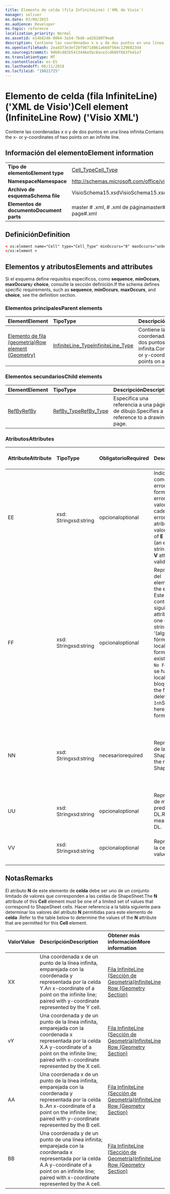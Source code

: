 ```yaml
---
title: Elemento de celda (fila InfiniteLine) ('XML de Visio')
manager: soliver
ms.date: 03/09/2015
ms.audience: Developer
ms.topic: reference
localization_priority: Normal
ms.assetid: e14b8246-0064-3a54-7bd6-ad28180f9ea6
description: Contiene las coordenadas x o y de dos puntos en una línea infinita.
ms.openlocfilehash: 2ead373e3ef28f9871d861a668f564c1296023d4
ms.sourcegitcommit: 9d60cd82b5413446e5bc8ace2cd689f683fb41a7
ms.translationtype: MT
ms.contentlocale: es-ES
ms.lasthandoff: 06/11/2018
ms.locfileid: "19821725"
---
```

# <a name="cell-element-infiniteline-row-visio-xml"></a><span data-ttu-id="5c7e6-103">Elemento de celda (fila InfiniteLine) ('XML de Visio')</span><span class="sxs-lookup"><span data-stu-id="5c7e6-103">Cell element (InfiniteLine Row) ('Visio XML')</span></span>

<span data-ttu-id="5c7e6-104">Contiene las coordenadas x o y de dos puntos en una línea infinita.</span><span class="sxs-lookup"><span data-stu-id="5c7e6-104">Contains the x- or y-coordinates of two points on an infinite line.</span></span>
  
## <a name="element-information"></a><span data-ttu-id="5c7e6-105">Información del elemento</span><span class="sxs-lookup"><span data-stu-id="5c7e6-105">Element information</span></span>

|||
|:-----|:-----|
|<span data-ttu-id="5c7e6-106">**Tipo de elemento**</span><span class="sxs-lookup"><span data-stu-id="5c7e6-106">**Element type**</span></span> <br/> |[<span data-ttu-id="5c7e6-107">Cell_Type</span><span class="sxs-lookup"><span data-stu-id="5c7e6-107">Cell_Type</span></span>](cell_type-complextypevisio-xml.md) <br/> |
|<span data-ttu-id="5c7e6-108">**Namespace**</span><span class="sxs-lookup"><span data-stu-id="5c7e6-108">**Namespace**</span></span> <br/> |http://schemas.microsoft.com/office/visio/2012/main  <br/> |
|<span data-ttu-id="5c7e6-109">**Archivo de esquema**</span><span class="sxs-lookup"><span data-stu-id="5c7e6-109">**Schema file**</span></span> <br/> |<span data-ttu-id="5c7e6-110">VisioSchema15.xsd</span><span class="sxs-lookup"><span data-stu-id="5c7e6-110">VisioSchema15.xsd</span></span>  <br/> |
|<span data-ttu-id="5c7e6-111">**Elementos de documento**</span><span class="sxs-lookup"><span data-stu-id="5c7e6-111">**Document parts**</span></span> <br/> |<span data-ttu-id="5c7e6-112">master # .xml, # .xml de página</span><span class="sxs-lookup"><span data-stu-id="5c7e6-112">master#.xml, page#.xml</span></span>  <br/> |
   
## <a name="definition"></a><span data-ttu-id="5c7e6-113">Definición</span><span class="sxs-lookup"><span data-stu-id="5c7e6-113">Definition</span></span>

```XML
< xs:element name="Cell" type="Cell_Type" minOccurs="0" maxOccurs="unbounded" >
</xs:element >
```

## <a name="elements-and-attributes"></a><span data-ttu-id="5c7e6-114">Elementos y atributos</span><span class="sxs-lookup"><span data-stu-id="5c7e6-114">Elements and attributes</span></span>

<span data-ttu-id="5c7e6-115">Si el esquema define requisitos específicos, como **sequence**, **minOccurs**, **maxOccurs**y **choice**, consulte la sección definición.</span><span class="sxs-lookup"><span data-stu-id="5c7e6-115">If the schema defines specific requirements, such as **sequence**, **minOccurs**, **maxOccurs**, and **choice**, see the definition section.</span></span> 
  
### <a name="parent-elements"></a><span data-ttu-id="5c7e6-116">Elementos principales</span><span class="sxs-lookup"><span data-stu-id="5c7e6-116">Parent elements</span></span>

|<span data-ttu-id="5c7e6-117">**Element**</span><span class="sxs-lookup"><span data-stu-id="5c7e6-117">**Element**</span></span>|<span data-ttu-id="5c7e6-118">**Tipo**</span><span class="sxs-lookup"><span data-stu-id="5c7e6-118">**Type**</span></span>|<span data-ttu-id="5c7e6-119">**Descripción**</span><span class="sxs-lookup"><span data-stu-id="5c7e6-119">**Description**</span></span>|
|:-----|:-----|:-----|
|[<span data-ttu-id="5c7e6-120">Elemento de fila (geometría)</span><span class="sxs-lookup"><span data-stu-id="5c7e6-120">Row element (Geometry)</span></span>](row-element-geometry-sectionvisio-xml.md) <br/> |[<span data-ttu-id="5c7e6-121">InfiniteLine_Type</span><span class="sxs-lookup"><span data-stu-id="5c7e6-121">InfiniteLine_Type</span></span>](infiniteline_type-complextypevisio-xml.md) <br/> |<span data-ttu-id="5c7e6-122">Contiene las coordenadas x o y de dos puntos en una línea infinita.</span><span class="sxs-lookup"><span data-stu-id="5c7e6-122">Contains the x- or y-coordinates of two points on an infinite line.</span></span>  <br/> |
   
### <a name="child-elements"></a><span data-ttu-id="5c7e6-123">Elementos secundarios</span><span class="sxs-lookup"><span data-stu-id="5c7e6-123">Child elements</span></span>

|<span data-ttu-id="5c7e6-124">**Element**</span><span class="sxs-lookup"><span data-stu-id="5c7e6-124">**Element**</span></span>|<span data-ttu-id="5c7e6-125">**Tipo**</span><span class="sxs-lookup"><span data-stu-id="5c7e6-125">**Type**</span></span>|<span data-ttu-id="5c7e6-126">**Descripción**</span><span class="sxs-lookup"><span data-stu-id="5c7e6-126">**Description**</span></span>|
|:-----|:-----|:-----|
|[<span data-ttu-id="5c7e6-127">RefBy</span><span class="sxs-lookup"><span data-stu-id="5c7e6-127">RefBy</span></span>](refby-element-cell_type-complextypevisio-xml.md) <br/> |[<span data-ttu-id="5c7e6-128">RefBy_Type</span><span class="sxs-lookup"><span data-stu-id="5c7e6-128">RefBy_Type</span></span>](refby_type-complextypevisio-xml.md) <br/> |<span data-ttu-id="5c7e6-129">Especifica una referencia a una página de dibujo.</span><span class="sxs-lookup"><span data-stu-id="5c7e6-129">Specifies a reference to a drawing page.</span></span>  <br/> |
   
### <a name="attributes"></a><span data-ttu-id="5c7e6-130">Atributos</span><span class="sxs-lookup"><span data-stu-id="5c7e6-130">Attributes</span></span>

|<span data-ttu-id="5c7e6-131">**Attribute**</span><span class="sxs-lookup"><span data-stu-id="5c7e6-131">**Attribute**</span></span>|<span data-ttu-id="5c7e6-132">**Tipo**</span><span class="sxs-lookup"><span data-stu-id="5c7e6-132">**Type**</span></span>|<span data-ttu-id="5c7e6-133">**Obligatorio**</span><span class="sxs-lookup"><span data-stu-id="5c7e6-133">**Required**</span></span>|<span data-ttu-id="5c7e6-134">**Descripción**</span><span class="sxs-lookup"><span data-stu-id="5c7e6-134">**Description**</span></span>|<span data-ttu-id="5c7e6-135">**Valores posibles**</span><span class="sxs-lookup"><span data-stu-id="5c7e6-135">**Possible values**</span></span>|
|:-----|:-----|:-----|:-----|:-----|
|<span data-ttu-id="5c7e6-136">E</span><span class="sxs-lookup"><span data-stu-id="5c7e6-136">E</span></span>  <br/> |<span data-ttu-id="5c7e6-137">xsd: String</span><span class="sxs-lookup"><span data-stu-id="5c7e6-137">xsd:string</span></span>  <br/> |<span data-ttu-id="5c7e6-138">opcional</span><span class="sxs-lookup"><span data-stu-id="5c7e6-138">optional</span></span>  <br/> |<span data-ttu-id="5c7e6-139">Indica que la fórmula da como resultado un error.</span><span class="sxs-lookup"><span data-stu-id="5c7e6-139">Indicates that the formula evaluates to an error.</span></span> <span data-ttu-id="5c7e6-140">El valor de **E** es el valor actual (una cadena de mensaje de error); el valor del atributo **V** es el último valor válido.</span><span class="sxs-lookup"><span data-stu-id="5c7e6-140">The value of **E** is the current value (an error message string); the value of the **V** attribute is the last valid value.</span></span>  <br/> |<span data-ttu-id="5c7e6-141">Una cadena de mensaje de error.</span><span class="sxs-lookup"><span data-stu-id="5c7e6-141">An error message string.</span></span>  <br/> |
|<span data-ttu-id="5c7e6-142">F</span><span class="sxs-lookup"><span data-stu-id="5c7e6-142">F</span></span>  <br/> |<span data-ttu-id="5c7e6-143">xsd: String</span><span class="sxs-lookup"><span data-stu-id="5c7e6-143">xsd:string</span></span>  <br/> |<span data-ttu-id="5c7e6-144">opcional</span><span class="sxs-lookup"><span data-stu-id="5c7e6-144">optional</span></span>  <br/> | <span data-ttu-id="5c7e6-145">Representa la fórmula del elemento.</span><span class="sxs-lookup"><span data-stu-id="5c7e6-145">Represents the element's formula.</span></span> <span data-ttu-id="5c7e6-146">Este atributo puede contener uno de las siguientes cadenas:</span><span class="sxs-lookup"><span data-stu-id="5c7e6-146">This attribute can contain one of the following strings:</span></span>  <br/>  <span data-ttu-id="5c7e6-147">'(algunos fórmula)' Si la fórmula existe localmente</span><span class="sxs-lookup"><span data-stu-id="5c7e6-147">'(some formula)' if the formula exists locally</span></span>  <br/>  <span data-ttu-id="5c7e6-148">`No Formula`Si la fórmula se ha eliminado localmente o bloqueada</span><span class="sxs-lookup"><span data-stu-id="5c7e6-148">`No Formula` if the formula is locally deleted or blocked</span></span>  <br/>  <span data-ttu-id="5c7e6-149">`Inh`Si la fórmula es heredada.</span><span class="sxs-lookup"><span data-stu-id="5c7e6-149">`Inh` if the formula is inherited.</span></span>  <br/> |<span data-ttu-id="5c7e6-150">Una fórmula.</span><span class="sxs-lookup"><span data-stu-id="5c7e6-150">A formula.</span></span>  <br/> |
|<span data-ttu-id="5c7e6-151">N</span><span class="sxs-lookup"><span data-stu-id="5c7e6-151">N</span></span>  <br/> |<span data-ttu-id="5c7e6-152">xsd: String</span><span class="sxs-lookup"><span data-stu-id="5c7e6-152">xsd:string</span></span>  <br/> |<span data-ttu-id="5c7e6-153">necesario</span><span class="sxs-lookup"><span data-stu-id="5c7e6-153">required</span></span>  <br/> |<span data-ttu-id="5c7e6-154">Representa el nombre de la celda ShapeSheet.</span><span class="sxs-lookup"><span data-stu-id="5c7e6-154">Represents the name of the ShapeSheet cell.</span></span>  <br/> |<span data-ttu-id="5c7e6-155">El nombre de la celda ShapeSheet.</span><span class="sxs-lookup"><span data-stu-id="5c7e6-155">The name of the ShapeSheet cell.</span></span>  <br/> <span data-ttu-id="5c7e6-156">Vea la sección comentarios que aparece a continuación.</span><span class="sxs-lookup"><span data-stu-id="5c7e6-156">See the Remarks section below.</span></span>  <br/> |
|<span data-ttu-id="5c7e6-157">U</span><span class="sxs-lookup"><span data-stu-id="5c7e6-157">U</span></span>  <br/> |<span data-ttu-id="5c7e6-158">xsd: String</span><span class="sxs-lookup"><span data-stu-id="5c7e6-158">xsd:string</span></span>  <br/> |<span data-ttu-id="5c7e6-159">opcional</span><span class="sxs-lookup"><span data-stu-id="5c7e6-159">optional</span></span>  <br/> |<span data-ttu-id="5c7e6-160">Representa una unidad de medida, el valor predeterminado es DL.</span><span class="sxs-lookup"><span data-stu-id="5c7e6-160">Represents a unit of measure The default is DL.</span></span>  <br/> |<span data-ttu-id="5c7e6-161">Las unidades de la celda.</span><span class="sxs-lookup"><span data-stu-id="5c7e6-161">The units of the cell.</span></span>  <br/> |
|<span data-ttu-id="5c7e6-162">V</span><span class="sxs-lookup"><span data-stu-id="5c7e6-162">V</span></span>  <br/> |<span data-ttu-id="5c7e6-163">xsd: String</span><span class="sxs-lookup"><span data-stu-id="5c7e6-163">xsd:string</span></span>  <br/> |<span data-ttu-id="5c7e6-164">opcional</span><span class="sxs-lookup"><span data-stu-id="5c7e6-164">optional</span></span>  <br/> |<span data-ttu-id="5c7e6-165">Representa el valor de la celda.</span><span class="sxs-lookup"><span data-stu-id="5c7e6-165">Represents the value of the cell.</span></span>  <br/> |<span data-ttu-id="5c7e6-166">El valor de la celda ShapeSheet.</span><span class="sxs-lookup"><span data-stu-id="5c7e6-166">The value of the ShapeSheet cell.</span></span>  <br/> |
   
## <a name="remarks"></a><span data-ttu-id="5c7e6-167">Notas</span><span class="sxs-lookup"><span data-stu-id="5c7e6-167">Remarks</span></span>

<span data-ttu-id="5c7e6-168">El atributo **N** de este elemento de **celda** debe ser uno de un conjunto limitado de valores que corresponden a las celdas de ShapeSheet.</span><span class="sxs-lookup"><span data-stu-id="5c7e6-168">The **N** attribute of this **Cell** element must be one of a limited set of values that correspond to ShapeSheet cells.</span></span> <span data-ttu-id="5c7e6-169">Hacer referencia a la tabla siguiente para determinar los valores del atributo **N** permitidas para este elemento de **celda** .</span><span class="sxs-lookup"><span data-stu-id="5c7e6-169">Refer to the table below to determine the values of the **N** attribute that are permitted for this **Cell** element.</span></span> 
  
|<span data-ttu-id="5c7e6-170">**Valor**</span><span class="sxs-lookup"><span data-stu-id="5c7e6-170">**Value**</span></span>|<span data-ttu-id="5c7e6-171">**Descripción**</span><span class="sxs-lookup"><span data-stu-id="5c7e6-171">**Description**</span></span>|<span data-ttu-id="5c7e6-172">**Obtener más información**</span><span class="sxs-lookup"><span data-stu-id="5c7e6-172">**More information**</span></span>|
|:-----|:-----|:-----|
|<span data-ttu-id="5c7e6-173">X</span><span class="sxs-lookup"><span data-stu-id="5c7e6-173">X</span></span>  <br/> |<span data-ttu-id="5c7e6-174">Una coordenada x de un punto de la línea infinita, emparejada con la coordenada y representada por la celda Y.</span><span class="sxs-lookup"><span data-stu-id="5c7e6-174">An x-coordinate of a point on the infinite line; paired with y-coordinate represented by the Y cell.</span></span>  <br/> |[<span data-ttu-id="5c7e6-175">Fila InfiniteLine (Sección de Geometría)</span><span class="sxs-lookup"><span data-stu-id="5c7e6-175">InfiniteLine Row (Geometry Section)</span></span>](infiniteline-row-geometry-section.md) <br/> |
|<span data-ttu-id="5c7e6-176">v</span><span class="sxs-lookup"><span data-stu-id="5c7e6-176">Y</span></span>  <br/> |<span data-ttu-id="5c7e6-177">Una coordenada y de un punto de la línea infinita, emparejada con la coordenada x representada por la celda X.</span><span class="sxs-lookup"><span data-stu-id="5c7e6-177">A y-coordinate of a point on the infinite line; paired with x-coordinate represented by the X cell.</span></span>  <br/> |[<span data-ttu-id="5c7e6-178">Fila InfiniteLine (Sección de Geometría)</span><span class="sxs-lookup"><span data-stu-id="5c7e6-178">InfiniteLine Row (Geometry Section)</span></span>](infiniteline-row-geometry-section.md) <br/> |
|<span data-ttu-id="5c7e6-179">A</span><span class="sxs-lookup"><span data-stu-id="5c7e6-179">A</span></span>  <br/> |<span data-ttu-id="5c7e6-180">Una coordenada x de un punto de la línea infinita, emparejada con la coordenada y representada por la celda b..</span><span class="sxs-lookup"><span data-stu-id="5c7e6-180">An x-coordinate of a point on the infinite line; paired with y-coordinate represented by the B cell.</span></span>  <br/> |[<span data-ttu-id="5c7e6-181">Fila InfiniteLine (Sección de Geometría)</span><span class="sxs-lookup"><span data-stu-id="5c7e6-181">InfiniteLine Row (Geometry Section)</span></span>](infiniteline-row-geometry-section.md) <br/> |
|<span data-ttu-id="5c7e6-182">B</span><span class="sxs-lookup"><span data-stu-id="5c7e6-182">B</span></span>  <br/> |<span data-ttu-id="5c7e6-183">Una coordenada y de un punto de una línea infinita; emparejada con la coordenada x representada por la celda A.</span><span class="sxs-lookup"><span data-stu-id="5c7e6-183">A y-coordinate of a point on an infinite line; paired with x-coordinate represented by the A cell.</span></span>  <br/> |[<span data-ttu-id="5c7e6-184">Fila InfiniteLine (Sección de Geometría)</span><span class="sxs-lookup"><span data-stu-id="5c7e6-184">InfiniteLine Row (Geometry Section)</span></span>](infiniteline-row-geometry-section.md) <br/> |
   

